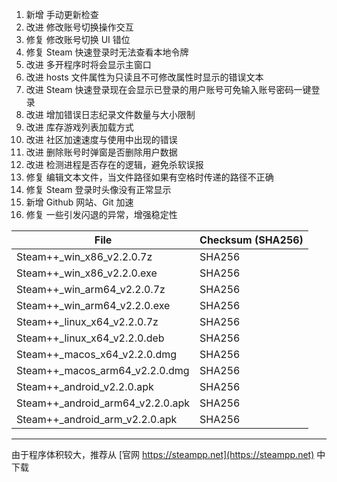 1. 新增 手动更新检查
2. 改进 修改账号切换操作交互
3. 修复 修改账号切换 UI 错位
4. 修复 Steam 快速登录时无法查看本地令牌
5. 改进 多开程序时将会显示主窗口
6. 改进 hosts 文件属性为只读且不可修改属性时显示的错误文本
7. 改进 Steam 快速登录现在会显示已登录的用户账号可免输入账号密码一键登录
8. 改进 增加错误日志纪录文件数量与大小限制
9. 改进 库存游戏列表加载方式
10. 改进 社区加速速度与使用中出现的错误
11. 改进 删除账号时弹窗是否删除用户数据
12. 改进 检测进程是否存在的逻辑，避免杀软误报
13. 修复 编辑文本文件，当文件路径如果有空格时传递的路径不正确
14. 修复 Steam 登录时头像没有正常显示
15. 新增 Github 网站、Git 加速
16. 修复 一些引发闪退的异常，增强稳定性

|  File   | Checksum (SHA256)  |
|  ----  | ----  |
| Steam++_win_x86_v2.2.0.7z  | SHA256 |
| Steam++_win_x86_v2.2.0.exe  | SHA256 |
| Steam++_win_arm64_v2.2.0.7z  | SHA256 |
| Steam++_win_arm64_v2.2.0.exe  | SHA256 |
| Steam++_linux_x64_v2.2.0.7z  | SHA256 |
| Steam++_linux_x64_v2.2.0.deb  | SHA256 |
| Steam++_macos_x64_v2.2.0.dmg  | SHA256 |
| Steam++_macos_arm64_v2.2.0.dmg  | SHA256 |
| Steam++_android_v2.2.0.apk  | SHA256 |
| Steam++_android_arm64_v2.2.0.apk  | SHA256 |
| Steam++_android_arm_v2.2.0.apk  | SHA256 |

***

由于程序体积较大，推荐从 [官网 https://steampp.net](https://steampp.net) 中下载
